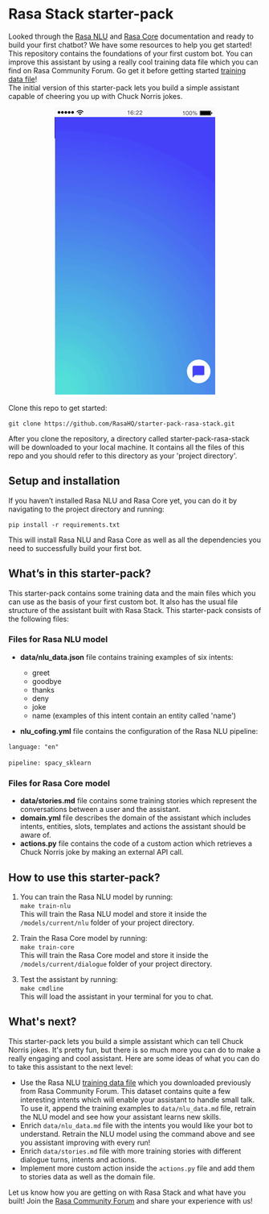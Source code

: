 # Rasa Stack starter-pack

Looked through the [Rasa NLU](http://rasa.com/docs/nlu/) and [Rasa Core](http://rasa.com/docs/core/) documentation and ready to build your first chatbot? We have some resources to help you get started! This repository contains the foundations of your first custom bot.  You can improve this assistant by using a really cool training data file which you can find on Rasa Community Forum. Go get it before getting started [training data file](https://forum.rasa.com/t/rasa-starter-pack/704)!  
The initial version of this starter-pack lets you build a simple assistant capable of cheering you up with Chuck Norris jokes.


<p align="center">
  <img src="./rasa-stack-mockup.gif">
</p>


Clone this repo to get started:

```
git clone https://github.com/RasaHQ/starter-pack-rasa-stack.git
```

After you clone the repository, a directory called starter-pack-rasa-stack will be downloaded to your local machine. It contains all the files of this repo and you should refer to this directory as your 'project directory'.


## Setup and installation

If you haven’t installed Rasa NLU and Rasa Core yet, you can do it by navigating to the project directory and running:  
```
pip install -r requirements.txt
```
This will install Rasa NLU and Rasa Core as well as all the dependencies you need to successfully build your first bot.  


## What’s in this starter-pack?

This starter-pack contains some training data and the main files which you can use as the basis of your first custom bot. It also has the usual file structure of the assistant built with Rasa Stack. This starter-pack consists of the following files:

### Files for Rasa NLU model

- **data/nlu_data.json** file contains training examples of six intents: 
	- greet
	- goodbye
	- thanks
	- deny
	- joke
	- name (examples of this intent contain an entity called 'name')
	
- **nlu_cofing.yml** file contains the configuration of the Rasa NLU pipeline:  
```text
language: "en"

pipeline: spacy_sklearn
```	

### Files for Rasa Core model

- **data/stories.md** file contains some training stories which represent the conversations between a user and the assistant. 
- **domain.yml** file describes the domain of the assistant which includes intents, entities, slots, templates and actions the assistant should be aware of.  
- **actions.py** file contains the code of a custom action which retrieves a Chuck Norris joke by making an external API call.  

## How to use this starter-pack?
1. You can train the Rasa NLU model by running:  
```make train-nlu```  
This will train the Rasa NLU model and store it inside the `/models/current/nlu` folder of your project directory.

2. Train the Rasa Core model by running:  
```make train-core```  
This will train the Rasa Core model and store it inside the `/models/current/dialogue` folder of your project directory.

3. Test the assistant by running:  
```make cmdline```  
This will load the assistant in your terminal for you to chat.

## What's next?
This starter-pack lets you build a simple assistant which can tell Chuck Norris jokes. It's pretty fun, but there is so much more you can do to make a really engaging and cool assistant. Here are some ideas of what you can do to take this assistant to the next level:  
- Use the Rasa NLU [training data file](https://forum.rasa.com/t/rasa-starter-pack/704) which you downloaded previously from Rasa Community Forum. This dataset contains quite a few interesting intents which will enable your assistant to handle small talk. To use it, append the training examples to `data/nlu_data.md` file, retrain the NLU model and see how your assistant learns new skills.
- Enrich `data/nlu_data.md` file with the intents you would like your bot to understand. Retrain the NLU model using the command above and see you assistant improving with every run!  
- Enrich `data/stories.md` file with more training stories with different dialogue turns, intents and actions.  
- Implement more custom action inside the `actions.py` file and add them to stories data as well as the domain file.   


Let us know how you are getting on with Rasa Stack and what have you built! Join the [Rasa Community Forum](https://forum.rasa.com) and share your experience with us!
